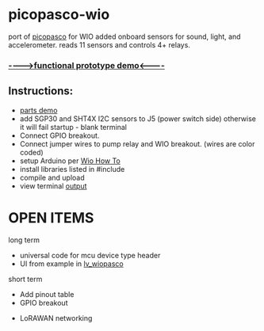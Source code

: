 # picopasco-wio
port of [picopasco](https://github.com/GrayHatGuy/picopasco) for WIO added onboard sensors for sound, light, and accelerometer. reads 11 sensors and controls 4+ relays.

### [---->functional prototype demo<----](https://youtu.be/b17KJY9SBbU)

## Instructions:

- [parts demo](https://youtu.be/lR3D1bXBkDE)
- add SGP30 and SHT4X I2C sensors to J5 (power switch side) otherwise it will fail startup - blank terminal
- Connect GPIO breakout.  
- Connect jumper wires to pump relay and WIO breakout. (wires are color coded)
- setup Arduino per [Wio How To](https://wiki.seeedstudio.com/Wio-Terminal-Getting-Started/)
- install libraries listed in #include 
- compile and upload
- view terminal [output](https://youtu.be/uyEobShH6yY)

# OPEN ITEMS

long term
* universal code for mcu device type header
* UI from example in [lv_wiopasco](https://github.com/GrayHatGuy/lv_wiopasco)

short term
+ Add pinout table
+ GPIO breakout
* LoRAWAN networking
